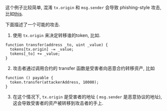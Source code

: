 这个例子比较简单, 混淆 `tx.origin` 和 `msg.sender` 会导致 phishing-style 攻击, 比如[this](https://blog.ethereum.org/2016/06/24/security-alert-smart-contract-wallets-created-in-frontier-are-vulnerable-to-phishing-attacks/). 

下面描述了一个可能的攻击.

1) 使用 `tx.origin` 来决定转移谁的token, 比如.

```
function transfer(address _to, uint _value) {
  tokens[tx.origin] -= _value;
  tokens[_to] += _value;
}
```
2) 攻击者通过调用合约的 transfer 函数是受害者向恶意合约转移资产, 比如

```
function () payable {
  token.transfer(attackerAddress, 10000);
}
```

3) 在这个情况下, `tx.origin` 是受害者的地址 ( `msg.sender` 是恶意协议的地址), 这会导致受害者的资产被转移到攻击者的手上.
